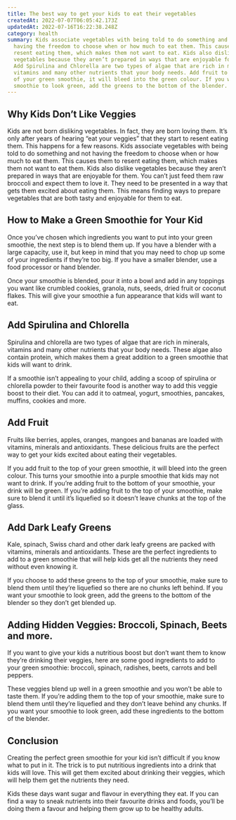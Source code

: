 ```yaml
---
title: The best way to get your kids to eat their vegetables
createdAt: 2022-07-07T06:05:42.173Z
updatedAt: 2022-07-16T16:22:38.248Z
category: health
summary: Kids associate vegetables with being told to do something and not
  having the freedom to choose when or how much to eat them. This causes them to
  resent eating them, which makes them not want to eat. Kids also dislike
  vegetables because they aren’t prepared in ways that are enjoyable for them.
  Add Spirulina and Chlorella are two types of algae that are rich in minerals,
  vitamins and many other nutrients that your body needs. Add fruit to the top
  of your green smoothie, it will bleed into the green colour. If you want your
  smoothie to look green, add the greens to the bottom of the blender.
---
```


## Why Kids Don’t Like Veggies

Kids are not born disliking vegetables. In fact, they are born loving them. It’s only after years of hearing “eat your veggies” that they start to resent eating them. This happens for a few reasons. Kids associate vegetables with being told to do something and not having the freedom to choose when or how much to eat them. This causes them to resent eating them, which makes them not want to eat them.
Kids also dislike vegetables because they aren’t prepared in ways that are enjoyable for them. You can’t just feed them raw broccoli and expect them to love it. They need to be presented in a way that gets them excited about eating them. This means finding ways to prepare vegetables that are both tasty and enjoyable for them to eat.

## How to Make a Green Smoothie for Your Kid

Once you’ve chosen which ingredients you want to put into your green smoothie, the next step is to blend them up. If you have a blender with a large capacity, use it, but keep in mind that you may need to chop up some of your ingredients if they’re too big. If you have a smaller blender, use a food processor or hand blender.

Once your smoothie is blended, pour it into a bowl and add in any toppings you want like crumbled cookies, granola, nuts, seeds, dried fruit or coconut flakes. This will give your smoothie a fun appearance that kids will want to eat.

## Add Spirulina and Chlorella

Spirulina and chlorella are two types of algae that are rich in minerals, vitamins and many other nutrients that your body needs. These algae also contain protein, which makes them a great addition to a green smoothie that kids will want to drink.

If a smoothie isn’t appealing to your child, adding a scoop of spirulina or chlorella powder to their favourite food is another way to add this veggie boost to their diet. You can add it to oatmeal, yogurt, smoothies, pancakes, muffins, cookies and more.

## Add Fruit

Fruits like berries, apples, oranges, mangoes and bananas are loaded with vitamins, minerals and antioxidants. These delicious fruits are the perfect way to get your kids excited about eating their vegetables.

If you add fruit to the top of your green smoothie, it will bleed into the green colour. This turns your smoothie into a purple smoothie that kids may not want to drink. If you’re adding fruit to the bottom of your smoothie, your drink will be green. If you’re adding fruit to the top of your smoothie, make sure to blend it until it’s liquefied so it doesn’t leave chunks at the top of the glass.

## Add Dark Leafy Greens

Kale, spinach, Swiss chard and other dark leafy greens are packed with vitamins, minerals and antioxidants. These are the perfect ingredients to add to a green smoothie that will help kids get all the nutrients they need without even knowing it.

If you choose to add these greens to the top of your smoothie, make sure to blend them until they’re liquefied so there are no chunks left behind. If you want your smoothie to look green, add the greens to the bottom of the blender so they don’t get blended up.

## Adding Hidden Veggies: Broccoli, Spinach, Beets and more.

If you want to give your kids a nutritious boost but don’t want them to know they’re drinking their veggies, here are some good ingredients to add to your green smoothie: broccoli, spinach, radishes, beets, carrots and bell peppers.

These veggies blend up well in a green smoothie and you won’t be able to taste them. If you’re adding them to the top of your smoothie, make sure to blend them until they’re liquefied and they don’t leave behind any chunks. If you want your smoothie to look green, add these ingredients to the bottom of the blender.

## Conclusion

Creating the perfect green smoothie for your kid isn’t difficult if you know what to put in it. The trick is to put nutritious ingredients into a drink that kids will love. This will get them excited about drinking their veggies, which will help them get the nutrients they need.

Kids these days want sugar and flavour in everything they eat. If you can find a way to sneak nutrients into their favourite drinks and foods, you’ll be doing them a favour and helping them grow up to be healthy adults.
